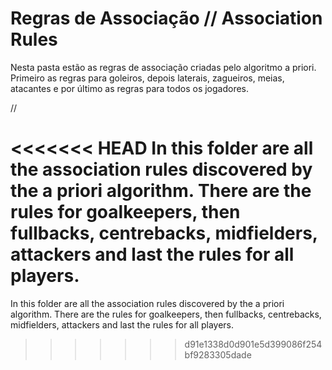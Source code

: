 # Regras de Associação // Association Rules

Nesta pasta estão as regras de associação criadas pelo algoritmo a priori. Primeiro as regras para goleiros, depois laterais, zagueiros, meias, atacantes e por último as regras para todos os jogadores.

//

<<<<<<< HEAD
In this folder are all the association rules discovered by the a priori algorithm. There are the rules for goalkeepers, then fullbacks, centrebacks, midfielders, attackers and last the rules for all players.
=======
In this folder are all the association rules discovered by the a priori algorithm. There are the rules for goalkeepers, then fullbacks, centrebacks, midfielders, attackers and last the rules for all players.
>>>>>>> d91e1338d0d901e5d399086f254bf9283305dade
